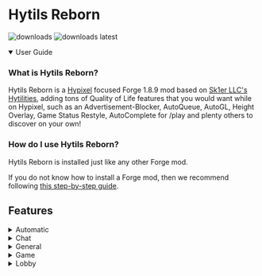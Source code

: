 # Hytils Reborn
<a href="https://github.com/W-OVERFLOW/Hytilities-Reborn/releases" target="_blank"></a>
<img alt="downloads" src="https://img.shields.io/github/downloads/W-OVERFLOW/Hytilities-Reborn/total?color=F5C400&style=for-the-badge" /> <img alt="downloads latest" src="https://img.shields.io/github/downloads-pre/W-OVERFLOW/Hytilities-Reborn/latest/total?color=F5C400&style=for-the-badge" />

<details open>
  <summary>User Guide</summary>

### What is Hytils Reborn?
Hytils Reborn is a [Hypixel](https://hypixel.net) focused Forge 1.8.9 mod based on [Sk1er LLC's Hytilities](https://github.com/Sk1erLLC/Hytilities), adding tons of Quality of Life features that
you would want while on Hypixel, such as an Advertisement-Blocker, AutoQueue, AutoGL, Height Overlay, Game Status Restyle, AutoComplete for /play and plenty others to discover on your own! 

### How do I use Hytils Reborn?
Hytils Reborn is installed just like any other Forge mod.

If you do not know how to install a Forge mod, then we recommend following [this step-by-step guide](https://github.com/LizzyMaybeDev/Introduction-to-modding-mc "Credits: LizzyMaybeDev").
## Features
<details>
 <summary>Automatic</summary>

## Automatic
- **Automatically Get API Key** - Automatically get the API Key from /api new.
- **Auto Start** - Join Hypixel immediately once the client has loaded to the main menu.
- **Auto Queue** - Automatically queues for another game once you die. (This will require you to interact with the game in a way to prevent abuse)
- **Auto-Complete Play Commands** - Allows tab completion of /play commands.
- **Limbo Play Helper** - When a /play command is run in Limbo, this runs /l first and then the command.
- **Auto GL** - Send a message 5 seconds before a Hypixel game starts.
- **Anti GL** - Remove all GL messages from chat.
- **Automatically Check GEXP** - Automatically check your GEXP after you win a Hypixel game.
- **Automatically Check Winstreak** - Automatically check your winstreak after you win a Hypixel game.
</details>
<details>
  <summary>Chat</summary>

# Chat
- **Remove Lobby Statuses** - Remove lobby join messages from chat.
- **Remover Other's Mystery Box Rewards** - Remove others mystery box messages from chat and only show your own.
- **Remove Soul Well Announcements** - Remove soul well announcements from chat.
- **Remove Game Announcements** - Remove game announcements from chat.
- **Remove Hype Limit Reminder** - Remove Hype limit reminders from chat.
- **Player AdBlocker** - Remove spam messages from players, usually advertising something.
- **Remove BedWars Advertisements** - Remove player messages asking to join BedWars parties.
- **Remove Friend/Guild Statuses** - Remove join/quit messages from friend/guild members.
- **Remove Guild MOTD** - Remove the guild Message Of The Day.
- **Remove Chat Emojis** - Remove MVP++ chat emojis.
- **Remove Server Connected Messages** - Remove messages informing you of the lobby name you've just joined, or what lobby you're being sent to.
- **Remove Auto Activated Quest Messages** - Remove automatically activated quest messages.
- **Remove Curse of Spam Messages** - Hides the constant spam of Kali's curse of spam.
- **Remove Bridge Self Goal Death Messages** - Hides the death message when you jump into your own goal in Bridge.
- **Remove Duels No Stats Change Messages** - Hides the message explaining that your stats did not change for dueling through /duel or within in a party.
- **Remove Block Trail Disabled Messages** - Hides the message explaining that your duel's block trail cosmetic was disabled in specific gamemodes.
- **Remove the Skyblock Welcome Message** - Hides the "Welcome to Hypixel SkyBlock!" from chat.
- **Remove Gifts Message** - Removes "They have gifted x so far!" messages from chat.
- **Remove Grinch Gifts Messages** - Removes personal and global gifts collected messages from chat.
- **Remove Network Booster Perk Messages** - Removes the network booster perk messages from chat.
- **Trim Line Separators** - Prevent separators from overflowing onto the next chat line.
- **White Chat** - Make nons chat messages appear as the normal chat message color.
- **White Private Messages** - Make private messages appear as the normal chat message color.
- **Cleaner Game Start Counter** - Compacts game start announcements.
- **Short Channel Names** - Abbreviate chat channel names.
- **Game Status Restyle** - Replace common game status messages with a new style.
- **Player Count Before Player Name** - Put the player count before the player name in game join/leave messages.
- **Player Count on Player Leave** - Include the player count when players leave.
- **Player Count Padding** - Place zeros at the beginning of the player count to align with the max player count.
- **Chat Swapper** - Automatically change back to a selected channel when leaving a party.
- **Party Chat Swapper** - Automatically change to a party channel when joining a party.
- **Remove All Chat Message** - Hide the "You are now in the ALL channel" message when auto-switching.
- **Thank Watchdog** - Compliment Watchdog when someone is banned, or a Watchdog announcement is sent.
- **Auto Chat Report Confirm** - Automatically confirms chat reports.
- **Guild Welcome Message** - Send a friendly welcome message when a player joins your guild.
- **Shout Cooldown** - Show the amount of time remaining until /shout can be reused.
</details>
<details>
  <summary>General</summary>
  
# General
- **Hide NPCs In Tab** - Prevent NPCs from showing up in tab.
- **Don't Hide Important NPCs** - Keeps NPCs in tab in gamemodes like Skyblock and Replay.
- **Hide Guild Tags in Tab** - Prevent Guild tags from showing up in tab.
- **Hide Player Ranks in Tab** - Prevent player ranks from showing up in tab.
- **Highlight Friends In Tab** - Add a star to the names of your Hypixel friends in tab.
- **Hide Guild Tags In Tab** - Prevent Guild tags from showing up in tab.
- **Cleaner Tab in Skyblock** - Doesn't render player heads or ping for tab entries that aren't players in Skyblock.
- **Hide Ping in Tab** - Prevent ping from showing up in tab while playing games, since the value is misleading. Ping will remain visible in lobbies.
- **Broadcast Achievements** - Announce in Guild chat when you get an achievement.
- **Broadcast Levelup** - Announce in Guild chat when you level up.
</details>
<details>
  <summary>Game</summary>

# Game
- **Highlight Opened Chests** - Highlight chests that have been opened.
- **Hide Armour** - Hide armour in games where armor is always the same.
- **Hardcore Hearts** - When your bed is broken/wither is killed in Bedwars/The Walls, set the heart style to Hardcore.
- **Pit Lag Reducer** - Hide entities at spawn while you are in the PVP area.
- **Game Countdown Timer** - Hide the displayed title text when a game is about to begin.
- **Mute Housing Music** - Prevent the Housing songs from being heard.
- **Height Overlay** - Make blocks that are in the Hypixel height limit a different colour.
- **Notify When Blocks Run Out** - Pings you via a sound when your blocks are running out.
- **Hide Duels Cosmetics** - Hide Duels Cosmetics in Hypixel.
- **Hide Actionbar in Invaders** - Hide the Actionbar in Invaders.
</details>
<details>
  <summary>Lobby</summary>

# Lobby
- **Hide Lobby NPCs** - Hide NPCs in the lobby.
- **Limbo Limiter** - While in Limbo, limit your framerate to reduce the load of the game on your computer.
- **Hide Lobby Bossbars** - Hide the bossbar in the lobby.
- **Mystery Box Star** - Shows what star a mystery box is in the Mystery Box Vault, Orange stars are special boxes.
</details>
